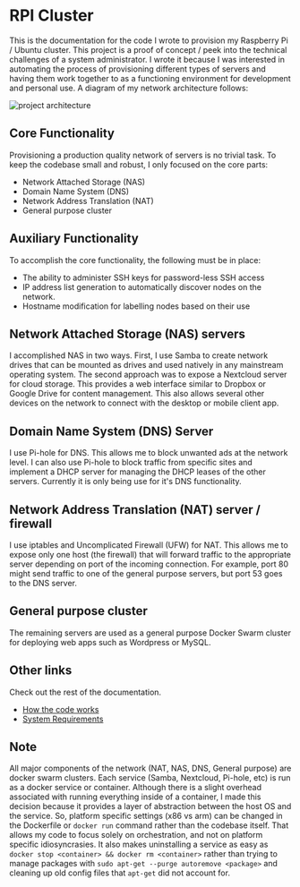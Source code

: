 # RPI Cluster
This is the documentation for the code I wrote to provision my
Raspberry Pi / Ubuntu cluster. This project is a proof of concept / peek
into the technical challenges of a system administrator. I wrote it because
I was interested in automating the process of provisioning different types
of servers and having them work together to as a functioning environment
for development and personal use. A diagram of my network architecture follows:

![project architecture][cluster_diagram]

## Core Functionality
Provisioning a production quality network of servers is no trivial task. To keep the
codebase small and robust, I only focused on the core parts:

* Network Attached Storage (NAS)
* Domain Name System (DNS)
* Network Address Translation (NAT)
* General purpose cluster

## Auxiliary Functionality
To accomplish the core functionality, the following must be in place:

* The ability to administer SSH keys for password-less SSH access
* IP address list generation to automatically discover nodes on the network.
* Hostname modification for labelling nodes based on their use

## Network Attached Storage (NAS) servers
I accomplished NAS in two ways. First, I use Samba to create network drives that can
be mounted as drives and used natively in any mainstream operating system. The second
approach was to expose a Nextcloud server for cloud storage. This provides a web
interface similar to Dropbox or Google Drive for content management. This also allows
several other devices on the network to connect with the desktop or mobile client app.

## Domain Name System (DNS) Server
I use Pi-hole for DNS. This allows me to block unwanted ads at the network level. I can
also use Pi-hole to block traffic from specific sites and implement a DHCP server
for managing the DHCP leases of the other servers. Currently it is only being use for
it's DNS functionality.

## Network Address Translation (NAT) server / firewall
I use iptables and Uncomplicated Firewall (UFW) for NAT. This allows me to expose
only one host (the firewall) that will forward traffic to the appropriate server
depending on port of the incoming connection. For example, port 80 might send traffic
to one of the general purpose servers, but port 53 goes to the DNS server.

## General purpose cluster
The remaining servers are used as a general purpose Docker Swarm cluster for deploying
web apps such as Wordpress or MySQL.

## Other links
Check out the rest of the documentation.

* [How the code works](pages/code.md)
* [System Requirements](pages/requirements.md)

## Note
All major components of the network (NAT, NAS, DNS, General purpose) are docker swarm
clusters. Each service (Samba, Nextcloud, Pi-hole, etc) is run as a docker service or
container. Although there is a slight overhead associated with running everything inside of
a container, I made this decision because it provides a layer of abstraction between the host OS
and the service. So, platform specific settings (x86 vs arm) can be changed in the Dockerfile
or `docker run` command rather than the codebase itself. That allows my code to focus solely
on orchestration, and not on platform specific idiosyncrasies. It also makes uninstalling a
service as easy as `docker stop <container> && docker rm <container>` rather than trying
to manage packages with `sudo apt-get --purge autoremove <package>` and cleaning up old config files
that `apt-get` did not account for.

[cluster_diagram]: assets/img/cluster_diagram.png
